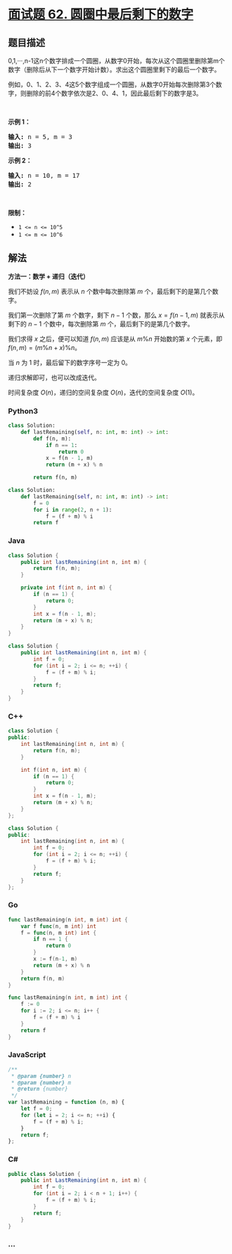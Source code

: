 # [面试题 62. 圆圈中最后剩下的数字](https://leetcode.cn/problems/yuan-quan-zhong-zui-hou-sheng-xia-de-shu-zi-lcof/)

## 题目描述

<!-- 这里写题目描述 -->

<p>0,1,···,n-1这n个数字排成一个圆圈，从数字0开始，每次从这个圆圈里删除第m个数字（删除后从下一个数字开始计数）。求出这个圆圈里剩下的最后一个数字。</p>

<p>例如，0、1、2、3、4这5个数字组成一个圆圈，从数字0开始每次删除第3个数字，则删除的前4个数字依次是2、0、4、1，因此最后剩下的数字是3。</p>

<p> </p>

<p><strong>示例 1：</strong></p>

<pre>
<strong>输入:</strong> n = 5, m = 3
<strong>输出: </strong>3
</pre>

<p><strong>示例 2：</strong></p>

<pre>
<strong>输入:</strong> n = 10, m = 17
<strong>输出: </strong>2
</pre>

<p> </p>

<p><strong>限制：</strong></p>

<ul>
	<li><code>1 <= n <= 10^5</code></li>
	<li><code>1 <= m <= 10^6</code></li>
</ul>

## 解法

<!-- 这里可写通用的实现逻辑 -->

**方法一：数学 + 递归（迭代）**

我们不妨设 $f(n, m)$ 表示从 $n$ 个数中每次删除第 $m$ 个，最后剩下的是第几个数字。

我们第一次删除了第 $m$ 个数字，剩下 $n-1$ 个数，那么 $x=f(n - 1, m)$ 就表示从剩下的 $n-1$ 个数中，每次删除第 $m$ 个，最后剩下的是第几个数字。

我们求得 $x$ 之后，便可以知道 $f(n, m)$ 应该是从 $m \% n$ 开始数的第 $x$ 个元素，即 $f(n, m) = (m \% n + x) \% n$。

当 $n$ 为 $1$ 时，最后留下的数字序号一定为 $0$。

递归求解即可，也可以改成迭代。

时间复杂度 $O(n)$，递归的空间复杂度 $O(n)$，迭代的空间复杂度 $O(1)$。

<!-- tabs:start -->

### **Python3**

<!-- 这里可写当前语言的特殊实现逻辑 -->

```python
class Solution:
    def lastRemaining(self, n: int, m: int) -> int:
        def f(n, m):
            if n == 1:
                return 0
            x = f(n - 1, m)
            return (m + x) % n

        return f(n, m)
```

```python
class Solution:
    def lastRemaining(self, n: int, m: int) -> int:
        f = 0
        for i in range(2, n + 1):
            f = (f + m) % i
        return f
```

### **Java**

<!-- 这里可写当前语言的特殊实现逻辑 -->

```java
class Solution {
    public int lastRemaining(int n, int m) {
        return f(n, m);
    }

    private int f(int n, int m) {
        if (n == 1) {
            return 0;
        }
        int x = f(n - 1, m);
        return (m + x) % n;
    }
}
```

```java
class Solution {
    public int lastRemaining(int n, int m) {
        int f = 0;
        for (int i = 2; i <= n; ++i) {
            f = (f + m) % i;
        }
        return f;
    }
}
```

### **C++**

```cpp
class Solution {
public:
    int lastRemaining(int n, int m) {
        return f(n, m);
    }

    int f(int n, int m) {
        if (n == 1) {
            return 0;
        }
        int x = f(n - 1, m);
        return (m + x) % n;
    }
};
```

```cpp
class Solution {
public:
    int lastRemaining(int n, int m) {
        int f = 0;
        for (int i = 2; i <= n; ++i) {
            f = (f + m) % i;
        }
        return f;
    }
};
```

### **Go**

```go
func lastRemaining(n int, m int) int {
	var f func(n, m int) int
	f = func(n, m int) int {
		if n == 1 {
			return 0
		}
		x := f(n-1, m)
		return (m + x) % n
	}
	return f(n, m)
}
```

```go
func lastRemaining(n int, m int) int {
	f := 0
	for i := 2; i <= n; i++ {
		f = (f + m) % i
	}
	return f
}
```

### **JavaScript**

```js
/**
 * @param {number} n
 * @param {number} m
 * @return {number}
 */
var lastRemaining = function (n, m) {
    let f = 0;
    for (let i = 2; i <= n; ++i) {
        f = (f + m) % i;
    }
    return f;
};
```

### **C#**

```cs
public class Solution {
    public int LastRemaining(int n, int m) {
        int f = 0;
        for (int i = 2; i < n + 1; i++) {
            f = (f + m) % i;
        }
        return f;
    }
}
```

### **...**

```

```

<!-- tabs:end -->
